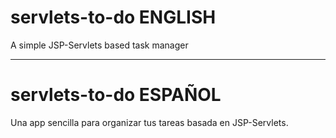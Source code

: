 # servlets-to-do ENGLISH

A simple JSP-Servlets based task manager

-----------------------------------------------------------------------------------------------------------------

# servlets-to-do ESPAÑOL

Una app sencilla para organizar tus tareas basada en JSP-Servlets.
